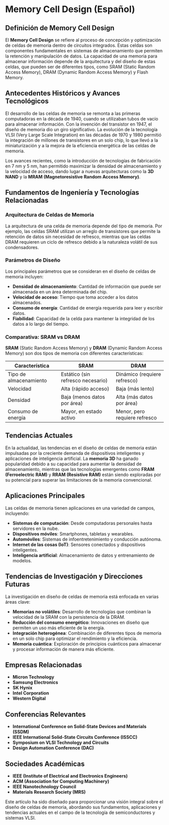 # Memory Cell Design (Español)

## Definición de Memory Cell Design

El **Memory Cell Design** se refiere al proceso de concepción y optimización de celdas de memoria dentro de circuitos integrados. Estas celdas son componentes fundamentales en sistemas de almacenamiento que permiten la retención y manipulación de datos. La capacidad de una memoria para almacenar información depende de la arquitectura y del diseño de estas celdas, que pueden ser de diferentes tipos, como SRAM (Static Random Access Memory), DRAM (Dynamic Random Access Memory) y Flash Memory.

## Antecedentes Históricos y Avances Tecnológicos

El desarrollo de las celdas de memoria se remonta a las primeras computadoras en la década de 1940, cuando se utilizaban tubos de vacío para almacenar información. Con la invención del transistor en 1947, el diseño de memoria dio un giro significativo. La evolución de la tecnología VLSI (Very Large Scale Integration) en las décadas de 1970 y 1980 permitió la integración de millones de transistores en un solo chip, lo que llevó a la miniaturización y a la mejora de la eficiencia energética de las celdas de memoria.

Los avances recientes, como la introducción de tecnologías de fabricación en 7 nm y 5 nm, han permitido maximizar la densidad de almacenamiento y la velocidad de acceso, dando lugar a nuevas arquitecturas como la **3D NAND** y la **MRAM (Magnetoresistive Random Access Memory)**.

## Fundamentos de Ingeniería y Tecnologías Relacionadas

### Arquitectura de Celdas de Memoria

La arquitectura de una celda de memoria depende del tipo de memoria. Por ejemplo, las celdas SRAM utilizan un arreglo de transistores que permite la retención de datos sin necesidad de refresco, mientras que las celdas DRAM requieren un ciclo de refresco debido a la naturaleza volátil de sus condensadores.

### Parámetros de Diseño

Los principales parámetros que se consideran en el diseño de celdas de memoria incluyen:

- **Densidad de almacenamiento**: Cantidad de información que puede ser almacenada en un área determinada del chip.
- **Velocidad de acceso**: Tiempo que toma acceder a los datos almacenados.
- **Consumo de energía**: Cantidad de energía requerida para leer y escribir datos.
- **Fiabilidad**: Capacidad de la celda para mantener la integridad de los datos a lo largo del tiempo.

### Comparativa: SRAM vs DRAM

**SRAM** (Static Random Access Memory) y **DRAM** (Dynamic Random Access Memory) son dos tipos de memoria con diferentes características:

| Característica               | SRAM                               | DRAM                              |
|------------------------------|------------------------------------|-----------------------------------|
| Tipo de almacenamiento        | Estático (sin refresco necesario) | Dinámico (requiere refresco)     |
| Velocidad                     | Alta (rápido acceso)              | Baja (más lento)                  |
| Densidad                      | Baja (menos datos por área)       | Alta (más datos por área)         |
| Consumo de energía            | Mayor, en estado activo            | Menor, pero requiere refresco      |

## Tendencias Actuales

En la actualidad, las tendencias en el diseño de celdas de memoria están impulsadas por la creciente demanda de dispositivos inteligentes y aplicaciones de inteligencia artificial. La **memoria 3D** ha ganado popularidad debido a su capacidad para aumentar la densidad de almacenamiento, mientras que las tecnologías emergentes como **FRAM (Ferroelectric RAM)** y **RRAM (Resistive RAM)** están siendo exploradas por su potencial para superar las limitaciones de la memoria convencional.

## Aplicaciones Principales

Las celdas de memoria tienen aplicaciones en una variedad de campos, incluyendo:

- **Sistemas de computación**: Desde computadoras personales hasta servidores en la nube.
- **Dispositivos móviles**: Smartphones, tabletas y wearables.
- **Automóviles**: Sistemas de infoentretenimiento y conducción autónoma.
- **Internet de las cosas (IoT)**: Sensores conectados y dispositivos inteligentes.
- **Inteligencia artificial**: Almacenamiento de datos y entrenamiento de modelos.

## Tendencias de Investigación y Direcciones Futuras

La investigación en diseño de celdas de memoria está enfocada en varias áreas clave:

- **Memorias no volátiles**: Desarrollo de tecnologías que combinan la velocidad de la SRAM con la persistencia de la DRAM.
- **Reducción del consumo energético**: Innovaciones en diseño que permiten un uso más eficiente de la energía.
- **Integración heterogénea**: Combinación de diferentes tipos de memoria en un solo chip para optimizar el rendimiento y la eficiencia.
- **Memoria cuántica**: Exploración de principios cuánticos para almacenar y procesar información de manera más eficiente.

## Empresas Relacionadas

- **Micron Technology**
- **Samsung Electronics**
- **SK Hynix**
- **Intel Corporation**
- **Western Digital**

## Conferencias Relevantes

- **International Conference on Solid-State Devices and Materials (SSDM)**
- **IEEE International Solid-State Circuits Conference (ISSCC)**
- **Symposium on VLSI Technology and Circuits**
- **Design Automation Conference (DAC)**

## Sociedades Académicas

- **IEEE (Institute of Electrical and Electronics Engineers)**
- **ACM (Association for Computing Machinery)**
- **IEEE Nanotechnology Council**
- **Materials Research Society (MRS)**

Este artículo ha sido diseñado para proporcionar una visión integral sobre el diseño de celdas de memoria, abordando sus fundamentos, aplicaciones y tendencias actuales en el campo de la tecnología de semiconductores y sistemas VLSI.